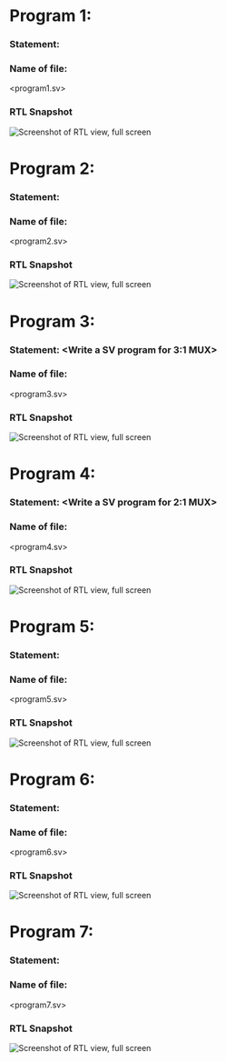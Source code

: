 # Program 1: 
### Statement: <Write a SV program for Asynchronous Reset Flip Flop>

### Name of file:
<program1.sv>

### RTL Snapshot
![Screenshot of RTL view, full screen](<svprogram1.png>)


# Program 2: 
### Statement: <Write a SV program for Synchronous Reset Flip Flop>

### Name of file:
<program2.sv>

### RTL Snapshot
![Screenshot of RTL view, full screen](<svprogram2.png>)


# Program 3: 
### Statement: <Write a SV program for 3:1 MUX>

### Name of file:
<program3.sv>

### RTL Snapshot
![Screenshot of RTL view, full screen](<svprogram3.png>)


# Program 4: 
### Statement: <Write a SV program for 2:1 MUX>

### Name of file:
<program4.sv>

### RTL Snapshot
![Screenshot of RTL view, full screen](<svprogram4.png>)


# Program 5: 
### Statement: <Write a SV program for Adder>

### Name of file:
<program5.sv>

### RTL Snapshot
![Screenshot of RTL view, full screen](<svprogram5.png>)


# Program 6: 
### Statement: <Write a SV program for Instruction Fetch Stage>

### Name of file:
<program6.sv>

### RTL Snapshot
![Screenshot of RTL view, full screen](<svprogram6.png>)


# Program 7: 
### Statement: <Write a SV program for Instruction Memory>

### Name of file:
<program7.sv>

### RTL Snapshot
![Screenshot of RTL view, full screen](<svprogram7.png>)



